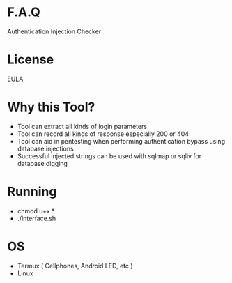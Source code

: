 # F.A.Q
Authentication Injection Checker

# License
EULA

# Why this Tool?
- Tool can extract all kinds of login parameters
- Tool can record all kinds of response especially 200 or 404
- Tool can aid in pentesting when performing authentication bypass using database injections
- Successful injected strings can be used with sqlmap or sqliv for database digging

# Running
- chmod u+x *
- ./interface.sh

# OS
- Termux ( Cellphones, Android LED, etc )
- Linux
